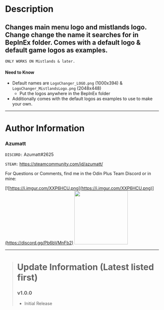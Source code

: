 # Description

## Changes main menu logo and mistlands logo. Change change the name it searches for in BepInEx folder. Comes with a default logo & default game logos as examples.

`ONLY WORKS ON Mistlands & later.`

#### Need to Know

- Default names are `LogoChanger_LOGO.png` (1000x394) & `LogoChanger_MistlandsLogo.png` (2048x448)
    - Put the logos anywhere in the BepInEx folder
- Additionally comes with the default logos as examples to use to make your own.

---

# Author Information

### Azumatt

`DISCORD:` Azumatt#2625

`STEAM:` https://steamcommunity.com/id/azumatt/

For Questions or Comments, find me in the Odin Plus Team Discord or in mine:

[![https://i.imgur.com/XXP6HCU.png](https://i.imgur.com/XXP6HCU.png)](https://discord.gg/Pb6bVMnFb2)
<a href="https://discord.gg/pdHgy6Bsng"><img src="https://i.imgur.com/Xlcbmm9.png" href="https://discord.gg/pdHgy6Bsng" width="175" height="175"></a>
***

> # Update Information (Latest listed first)
> ### v1.0.0
> - Initial Release